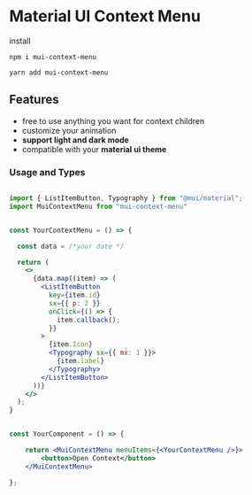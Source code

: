 # Material UI Context Menu

install

```cli
npm i mui-context-menu
```

```cli
yarn add mui-context-menu
```

## Features

- free to use anything you want for context children
- customize your animation
- **support light and dark mode**
- compatible with your **material ui theme**

### Usage and Types

```jsx

import { ListItemButton, Typography } from "@mui/material";
import MuiContextMenu from "mui-context-menu"


const YourContextMenu = () => {

  const data = /*your date */

  return (
    <>
      {data.map((item) => (
        <ListItemButton
          key={item.id}
          sx={{ p: 2 }}
          onClick={() => {
            item.callback();
          }}
        >
          {item.Icon}
          <Typography sx={{ mx: 1 }}>
            {item.label}
          </Typography>
        </ListItemButton>
      ))}
    </>
  );
}


const YourComponent = () => {

    return <MuiContextMenu menuItems={<YourContextMenu />}>
        <button>Open Context</button>
    </MuiContextMenu>

};

```
